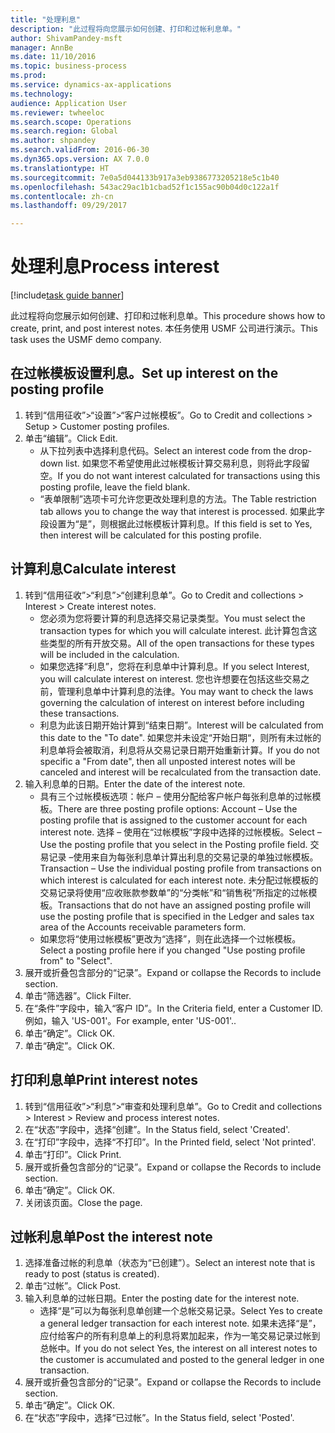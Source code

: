 ```yaml
--- 
title: "处理利息"
description: "此过程将向您展示如何创建、打印和过帐利息单。"
author: ShivamPandey-msft
manager: AnnBe
ms.date: 11/10/2016
ms.topic: business-process
ms.prod: 
ms.service: dynamics-ax-applications
ms.technology: 
audience: Application User
ms.reviewer: twheeloc
ms.search.scope: Operations
ms.search.region: Global
ms.author: shpandey
ms.search.validFrom: 2016-06-30
ms.dyn365.ops.version: AX 7.0.0
ms.translationtype: HT
ms.sourcegitcommit: 7e0a5d044133b917a3eb9386773205218e5c1b40
ms.openlocfilehash: 543ac29ac1b1cbad52f1c155ac90b04d0c122a1f
ms.contentlocale: zh-cn
ms.lasthandoff: 09/29/2017

---
```

# <a name="process-interest"></a><span data-ttu-id="23479-103">处理利息</span><span class="sxs-lookup"><span data-stu-id="23479-103">Process interest</span></span>

[!include[task guide banner](../../includes/task-guide-banner.md)]

<span data-ttu-id="23479-104">此过程将向您展示如何创建、打印和过帐利息单。</span><span class="sxs-lookup"><span data-stu-id="23479-104">This procedure shows how to create, print, and post interest notes.</span></span> <span data-ttu-id="23479-105">本任务使用 USMF 公司进行演示。</span><span class="sxs-lookup"><span data-stu-id="23479-105">This task uses the USMF demo company.</span></span>


## <a name="set-up-interest-on-the-posting-profile"></a><span data-ttu-id="23479-106">在过帐模板设置利息。</span><span class="sxs-lookup"><span data-stu-id="23479-106">Set up interest on the posting profile</span></span>
1. <span data-ttu-id="23479-107">转到“信用征收”>“设置”>“客户过帐模板”。</span><span class="sxs-lookup"><span data-stu-id="23479-107">Go to Credit and collections > Setup > Customer posting profiles.</span></span>
2. <span data-ttu-id="23479-108">单击“编辑”。</span><span class="sxs-lookup"><span data-stu-id="23479-108">Click Edit.</span></span>
    * <span data-ttu-id="23479-109">从下拉列表中选择利息代码。</span><span class="sxs-lookup"><span data-stu-id="23479-109">Select an interest code from the drop-down list.</span></span> <span data-ttu-id="23479-110">如果您不希望使用此过帐模板计算交易利息，则将此字段留空。</span><span class="sxs-lookup"><span data-stu-id="23479-110">If you do not want interest calculated for transactions using this posting profile, leave the field blank.</span></span>  
    * <span data-ttu-id="23479-111">“表单限制”选项卡可允许您更改处理利息的方法。</span><span class="sxs-lookup"><span data-stu-id="23479-111">The Table restriction tab allows you to change the way that interest is processed.</span></span> <span data-ttu-id="23479-112">如果此字段设置为“是”，则根据此过帐模板计算利息。</span><span class="sxs-lookup"><span data-stu-id="23479-112">If this field is set to Yes, then interest will be calculated for this posting profile.</span></span>  

## <a name="calculate-interest"></a><span data-ttu-id="23479-113">计算利息</span><span class="sxs-lookup"><span data-stu-id="23479-113">Calculate interest</span></span>
1. <span data-ttu-id="23479-114">转到“信用征收”>“利息”>“创建利息单”。</span><span class="sxs-lookup"><span data-stu-id="23479-114">Go to Credit and collections > Interest > Create interest notes.</span></span>
    * <span data-ttu-id="23479-115">您必须为您将要计算的利息选择交易记录类型。</span><span class="sxs-lookup"><span data-stu-id="23479-115">You must select the transaction types for which you will calculate interest.</span></span> <span data-ttu-id="23479-116">此计算包含这些类型的所有开放交易。</span><span class="sxs-lookup"><span data-stu-id="23479-116">All of the open transactions for these types will be included in the calculation.</span></span>  
    * <span data-ttu-id="23479-117">如果您选择“利息”，您将在利息单中计算利息。</span><span class="sxs-lookup"><span data-stu-id="23479-117">If you select Interest, you will calculate interest on interest.</span></span> <span data-ttu-id="23479-118">您也许想要在包括这些交易之前，管理利息单中计算利息的法律。</span><span class="sxs-lookup"><span data-stu-id="23479-118">You may want to check the laws governing the calculation of interest on interest before including these transactions.</span></span>  
    * <span data-ttu-id="23479-119">利息为此该日期开始计算到“结束日期”。</span><span class="sxs-lookup"><span data-stu-id="23479-119">Interest will be calculated from this date to the "To date".</span></span> <span data-ttu-id="23479-120">如果您并未设定“开始日期“，则所有未过帐的利息单将会被取消，利息将从交易记录日期开始重新计算。</span><span class="sxs-lookup"><span data-stu-id="23479-120">If you do not specific a "From date", then all unposted interest notes will be canceled and interest will be recalculated from the transaction date.</span></span>  
2. <span data-ttu-id="23479-121">输入利息单的日期。</span><span class="sxs-lookup"><span data-stu-id="23479-121">Enter the date of the interest note.</span></span>
    * <span data-ttu-id="23479-122">具有三个过帐模板选项：帐户 – 使用分配给客户帐户每张利息单的过帐模板。</span><span class="sxs-lookup"><span data-stu-id="23479-122">There are three posting profile options:   Account – Use the posting profile that is assigned to the customer account for each interest note.</span></span>   <span data-ttu-id="23479-123">选择 – 使用在“过帐模板”字段中选择的过帐模板。</span><span class="sxs-lookup"><span data-stu-id="23479-123">Select – Use the posting profile that you select in the Posting profile field.</span></span>   <span data-ttu-id="23479-124">交易记录 –使用来自为每张利息单计算出利息的交易记录的单独过帐模板。</span><span class="sxs-lookup"><span data-stu-id="23479-124">Transaction – Use the individual posting profile from transactions on which interest is calculated for each interest note.</span></span> <span data-ttu-id="23479-125">未分配过帐模板的交易记录将使用“应收账款参数单”的“分类帐”和“销售税”所指定的过帐模板。</span><span class="sxs-lookup"><span data-stu-id="23479-125">Transactions that do not have an assigned posting profile will use the posting profile that is specified in the Ledger and sales tax area of the Accounts receivable parameters form.</span></span>  
    * <span data-ttu-id="23479-126">如果您将“使用过帐模板”更改为“选择”，则在此选择一个过帐模板。</span><span class="sxs-lookup"><span data-stu-id="23479-126">Select a posting profile here if you changed "Use posting profile from" to "Select".</span></span>  
3. <span data-ttu-id="23479-127">展开或折叠包含部分的“记录”。</span><span class="sxs-lookup"><span data-stu-id="23479-127">Expand or collapse the Records to include section.</span></span>
4. <span data-ttu-id="23479-128">单击“筛选器”。</span><span class="sxs-lookup"><span data-stu-id="23479-128">Click Filter.</span></span>
5. <span data-ttu-id="23479-129">在“条件”字段中，输入“客户 ID”。</span><span class="sxs-lookup"><span data-stu-id="23479-129">In the Criteria field, enter a Customer ID.</span></span> <span data-ttu-id="23479-130">例如，输入 'US-001'。</span><span class="sxs-lookup"><span data-stu-id="23479-130">For example, enter 'US-001'..</span></span>
6. <span data-ttu-id="23479-131">单击“确定”。</span><span class="sxs-lookup"><span data-stu-id="23479-131">Click OK.</span></span>
7. <span data-ttu-id="23479-132">单击“确定”。</span><span class="sxs-lookup"><span data-stu-id="23479-132">Click OK.</span></span>

## <a name="print-interest-notes"></a><span data-ttu-id="23479-133">打印利息单</span><span class="sxs-lookup"><span data-stu-id="23479-133">Print interest notes</span></span>
1. <span data-ttu-id="23479-134">转到“信用征收”>“利息”>“审查和处理利息单”。</span><span class="sxs-lookup"><span data-stu-id="23479-134">Go to Credit and collections > Interest > Review and process interest notes.</span></span>
2. <span data-ttu-id="23479-135">在“状态”字段中，选择“创建”。</span><span class="sxs-lookup"><span data-stu-id="23479-135">In the Status field, select 'Created'.</span></span>
3. <span data-ttu-id="23479-136">在“打印”字段中，选择“不打印”。</span><span class="sxs-lookup"><span data-stu-id="23479-136">In the Printed field, select 'Not printed'.</span></span>
4. <span data-ttu-id="23479-137">单击“打印”。</span><span class="sxs-lookup"><span data-stu-id="23479-137">Click Print.</span></span>
5. <span data-ttu-id="23479-138">展开或折叠包含部分的“记录”。</span><span class="sxs-lookup"><span data-stu-id="23479-138">Expand or collapse the Records to include section.</span></span>
6. <span data-ttu-id="23479-139">单击“确定”。</span><span class="sxs-lookup"><span data-stu-id="23479-139">Click OK.</span></span>
7. <span data-ttu-id="23479-140">关闭该页面。</span><span class="sxs-lookup"><span data-stu-id="23479-140">Close the page.</span></span>

## <a name="post-the-interest-note"></a><span data-ttu-id="23479-141">过帐利息单</span><span class="sxs-lookup"><span data-stu-id="23479-141">Post the interest note</span></span>
1. <span data-ttu-id="23479-142">选择准备过帐的利息单（状态为“已创建”）。</span><span class="sxs-lookup"><span data-stu-id="23479-142">Select an interest note that is ready to post (status is created).</span></span>
2. <span data-ttu-id="23479-143">单击“过帐”。</span><span class="sxs-lookup"><span data-stu-id="23479-143">Click Post.</span></span>
3. <span data-ttu-id="23479-144">输入利息单的过帐日期。</span><span class="sxs-lookup"><span data-stu-id="23479-144">Enter the posting date for the interest note.</span></span>
    * <span data-ttu-id="23479-145">选择“是”可以为每张利息单创建一个总帐交易记录。</span><span class="sxs-lookup"><span data-stu-id="23479-145">Select Yes to create a general ledger transaction for each interest note.</span></span>     <span data-ttu-id="23479-146">如果未选择“是”，应付给客户的所有利息单上的利息将累加起来，作为一笔交易记录过帐到总帐中。</span><span class="sxs-lookup"><span data-stu-id="23479-146">If you do not select Yes, the interest on all interest notes to the customer is accumulated and posted to the general ledger in one transaction.</span></span>  
4. <span data-ttu-id="23479-147">展开或折叠包含部分的“记录”。</span><span class="sxs-lookup"><span data-stu-id="23479-147">Expand or collapse the Records to include section.</span></span>
5. <span data-ttu-id="23479-148">单击“确定”。</span><span class="sxs-lookup"><span data-stu-id="23479-148">Click OK.</span></span>
6. <span data-ttu-id="23479-149">在“状态”字段中，选择“已过帐”。</span><span class="sxs-lookup"><span data-stu-id="23479-149">In the Status field, select 'Posted'.</span></span>


